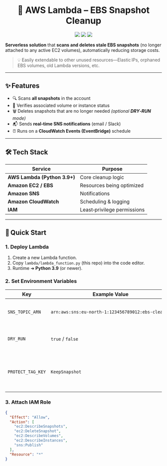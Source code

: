 <h1 align="center">🧹 AWS Lambda – EBS Snapshot Cleanup</h1>

<p align="center">
  <img src="https://img.shields.io/badge/AWS-Lambda-orange?logo=amazon-aws&style=for-the-badge"/>
  <img src="https://img.shields.io/badge/Cost‑Optimization-%F0%9F%92%B2-success?style=for-the-badge"/>
  <img src="https://img.shields.io/github/license/Saadp001/ebs-snapshot-cleanup?style=for-the-badge"/>
</p>

**Serverless solution** that **scans and deletes stale EBS snapshots** (no longer attached to any active EC2 volumes), automatically reducing storage costs.  
> 💡 Easily extendable to other unused resources—Elastic IPs, orphaned EBS volumes, old Lambda versions, etc.

---

## ✨ Features
- 🔍 Scans **all snapshots** in the account  
- 🧠 Verifies associated volume or instance status  
- 🗑️ Deletes snapshots that are no longer needed *(optional **DRY‑RUN** mode)*  
- 📬 Sends **real‑time SNS notifications** (email / Slack)  
- ⏰ Runs on a **CloudWatch Events (EventBridge)** schedule

---

## 🛠️ Tech Stack
| Service | Purpose |
|---------|---------|
| **AWS Lambda (Python 3.9+)** | Core cleanup logic |
| **Amazon EC2 / EBS** | Resources being optimized |
| **Amazon SNS** | Notifications |
| **Amazon CloudWatch** | Scheduling & logging |
| **IAM** | Least‑privilege permissions |

---

## 🚀 Quick Start

### 1. Deploy Lambda
1. Create a new Lambda function.  
2. Copy `lambda/lambda_function.py` (this repo) into the code editor.  
3. Runtime ➜ **Python 3.9** (or newer).

### 2. Set Environment Variables

| Key               | Example Value                                          | Notes                                   |
|-------------------|--------------------------------------------------------|-----------------------------------------|
| `SNS_TOPIC_ARN`   | `arn:aws:sns:eu‑north‑1:123456789012:ebs‑cleanup`      | **Required** – your SNS topic ARN       |
| `DRY_RUN`         | `true` / `false`                                       | `true` → log only, no deletions         |
| `PROTECT_TAG_KEY` | `KeepSnapshot`                                         | Optional. Snapshots with this tag key are skipped |

### 3. Attach IAM Role

```json
{
  "Effect": "Allow",
  "Action": [
    "ec2:DescribeSnapshots",
    "ec2:DeleteSnapshot",
    "ec2:DescribeVolumes",
    "ec2:DescribeInstances",
    "sns:Publish"
  ],
  "Resource": "*"
}
